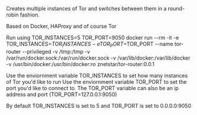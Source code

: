 Creates multiple instances of Tor and switches between them in a round-robin fashion.

Based on Docker, HAProxy and of course Tor

Run using 
   TOR_INSTANCES=5 TOR_PORT=9050 docker run --rm -it -e TOR_INSTANCES=$TOR_INSTANCES -e TOR_PORT=$TOR_PORT --name tor-router --privileged -v /tmp:/tmp -v /var/run/docker.sock:/var/run/docker.sock -v /var/lib/docker:/var/lib/docker -v /usr/bin/docker:/usr/bin/docker:ro znetstar/tor-router:0.0.1


Use the enviornment variable TOR_INSTANCES to set how many instances of Tor you'd like to run
Use the enviornment variable TOR_PORT to set the port you'd like to connect to. The TOR_PORT variable can also be an ip address and port (TOR_PORT=127.0.0.1:9050)

By default TOR_INSTANCES is set to 5 and TOR_PORT is set to 0.0.0.0:9050